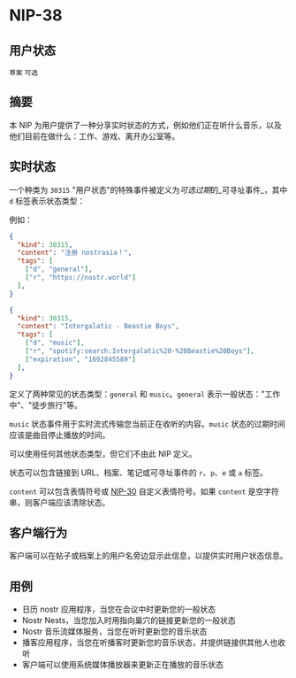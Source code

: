 NIP-38
======

用户状态
-------------

`草案` `可选`

## 摘要

本 NIP 为用户提供了一种分享实时状态的方式，例如他们正在听什么音乐，以及他们目前在做什么：工作、游戏、离开办公室等。

## 实时状态

一个种类为 `30315` "用户状态"的特殊事件被定义为*可选过期*的_可寻址事件_，其中 `d` 标签表示状态类型：

例如：

```json
{
  "kind": 30315,
  "content": "注册 nostrasia！",
  "tags": [
    ["d", "general"],
    ["r", "https://nostr.world"]
  ],
}
```

```json
{
  "kind": 30315,
  "content": "Intergalatic - Beastie Boys",
  "tags": [
    ["d", "music"],
    ["r", "spotify:search:Intergalatic%20-%20Beastie%20Boys"],
    ["expiration", "1692845589"]
  ],
}
```

定义了两种常见的状态类型：`general` 和 `music`。`general` 表示一般状态："工作中"、"徒步旅行"等。

`music` 状态事件用于实时流式传输您当前正在收听的内容。`music` 状态的过期时间应该是曲目停止播放的时间。

可以使用任何其他状态类型，但它们不由此 NIP 定义。

状态可以包含链接到 URL、档案、笔记或可寻址事件的 `r`、`p`、`e` 或 `a` 标签。

`content` 可以包含表情符号或 [NIP-30](30_ZH.md) 自定义表情符号。如果 `content` 是空字符串，则客户端应该清除状态。

## 客户端行为

客户端可以在帖子或档案上的用户名旁边显示此信息，以提供实时用户状态信息。

## 用例

* 日历 nostr 应用程序，当您在会议中时更新您的一般状态
* Nostr Nests，当您加入时用指向巢穴的链接更新您的一般状态
* Nostr 音乐流媒体服务，当您在听时更新您的音乐状态
* 播客应用程序，当您在听播客时更新您的音乐状态，并提供链接供其他人也收听
* 客户端可以使用系统媒体播放器来更新正在播放的音乐状态
